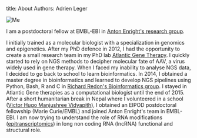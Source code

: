 title: About
Authors: Adrien Leger

![Me]({filename}/images/avatar_small.png)

I am a postdoctoral fellow at EMBL-EBI in [Anton Enright's research group](http://www.ebi.ac.uk/research/enright).

I initially trained as a molecular biologist with a specialization in genomics and epigenetics. After my PhD defence in 2012, I had the opportunity to create a small research team in my PhD lab [Atlantic Gene Therapy](http://www.atlantic-gene-therapies.fr/en/). I quickly started to rely on NGS methods to decipher molecular fate of AAV, a virus widely used in gene therapy. When I faced my inability to analyse NGS data, I decided to go back to school to learn bioinformatics. In 2014, I obtained a master degree in bioinformatics and learned to develop NGS pipelines using Python, Bash, R and C in [Richard Redon's Bioinformatics group](http://www.sfrsante.univ-nantes.fr/07305895/0/fiche___pagelibre/&RH=IFR26). I stayed in Atlantic Gene therapies as a computational biologist until the end of 2015. After a short humanitarian break in Nepal where I volunteered in a school ([Victor Hugo Manjushree Vidyapith](https://vhmavi.wordpress.com/)), I obtained an EIPOD postdoctoral fellowship (Marie Curie/EMBL) and joined Anton Enright's team in EMBL-EBI. I am now trying to understand the role of RNA modifications ([epitranscriptomics](https://en.wikipedia.org/wiki/Epitranscriptomics)) in long non coding RNA (lncRNA) functional and structural role.
